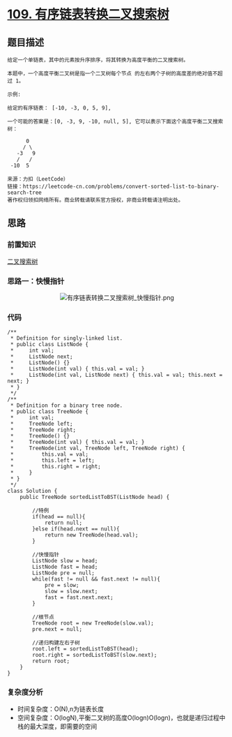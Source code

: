 # [109. 有序链表转换二叉搜索树](https://leetcode-cn.com/problems/convert-sorted-list-to-binary-search-tree/)

## 题目描述
```
给定一个单链表，其中的元素按升序排序，将其转换为高度平衡的二叉搜索树。

本题中，一个高度平衡二叉树是指一个二叉树每个节点 的左右两个子树的高度差的绝对值不超过 1。

示例:

给定的有序链表： [-10, -3, 0, 5, 9],

一个可能的答案是：[0, -3, 9, -10, null, 5], 它可以表示下面这个高度平衡二叉搜索树：

      0
     / \
   -3   9
   /   /
 -10  5

来源：力扣（LeetCode）
链接：https://leetcode-cn.com/problems/convert-sorted-list-to-binary-search-tree
著作权归领扣网络所有。商业转载请联系官方授权，非商业转载请注明出处。
```

## 思路

### 前置知识
[二叉搜索树](https://github.com/zoeaaa/Algorithm-/blob/main/Tree/Readme.md#%E4%BA%8C%E5%8F%89%E6%90%9C%E7%B4%A2%E6%A0%91)

### 思路一：快慢指针

<center>

![有序链表转换二叉搜索树_快慢指针.png](https://i.loli.net/2021/04/23/SRbXg7QJ4WzfEmK.png)

</center>

### 代码
```
/**
 * Definition for singly-linked list.
 * public class ListNode {
 *     int val;
 *     ListNode next;
 *     ListNode() {}
 *     ListNode(int val) { this.val = val; }
 *     ListNode(int val, ListNode next) { this.val = val; this.next = next; }
 * }
 */
/**
 * Definition for a binary tree node.
 * public class TreeNode {
 *     int val;
 *     TreeNode left;
 *     TreeNode right;
 *     TreeNode() {}
 *     TreeNode(int val) { this.val = val; }
 *     TreeNode(int val, TreeNode left, TreeNode right) {
 *         this.val = val;
 *         this.left = left;
 *         this.right = right;
 *     }
 * }
 */
class Solution {
    public TreeNode sortedListToBST(ListNode head) {

        //特例
        if(head == null){
            return null;
        }else if(head.next == null){
            return new TreeNode(head.val);
        }

        //快慢指针
        ListNode slow = head;
        ListNode fast = head;
        ListNode pre = null;
        while(fast != null && fast.next != null){
            pre = slow;
            slow = slow.next;
            fast = fast.next.next;
        }

        //根节点
        TreeNode root = new TreeNode(slow.val); 
        pre.next = null;

        //递归构建左右子树
        root.left = sortedListToBST(head);
        root.right = sortedListToBST(slow.next);
        return root;
    }
}
```

### 复杂度分析
- 时间复杂度：O(N),n为链表长度
- 空间复杂度：O(logN),平衡二叉树的高度O(logn)O(logn)，也就是递归过程中栈的最大深度，即需要的空间
